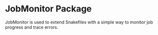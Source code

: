 # JobMonitor Package

JobMonitor is used to extend Snakefiles with a simple way to monitor 
job progress and trace errors.
